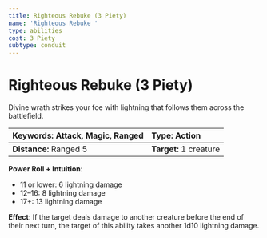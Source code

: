 ```yaml
---
title: Righteous Rebuke (3 Piety)
name: 'Righteous Rebuke '
type: abilities
cost: 3 Piety
subtype: conduit
---
```


# Righteous Rebuke (3 Piety)

Divine wrath strikes your foe with lightning that follows them across the battlefield.

| **Keywords:** Attack, Magic, Ranged | **Type:** Action       |
| :---------------------------------- | :--------------------- |
| **Distance:** Ranged 5              | **Target:** 1 creature |

**Power Roll + Intuition**:

- 11 or lower: 6 lightning damage
- 12–16: 8 lightning damage
- 17+: 13 lightning damage

**Effect**: If the target deals damage to another creature before the end of their next turn, the target of this ability takes another 1d10 lightning damage.

